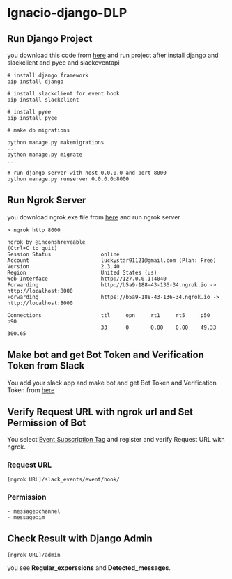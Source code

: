# Ignacio-django-DLP

## Run Django Project

you download this code from [here](https://github.com/luckystar91121/Ignacio-django-DLP.git) and run project after install django and slackclient and pyee and slackeventapi
```git bash
# install django framework
pip install django

# install slackclient for event hook
pip install slackclient

# install pyee 
pip install pyee

# make db migrations

python manage.py makemigrations
...
python manage.py migrate
...

# run django server with host 0.0.0.0 and port 8000
python manage.py runserver 0.0.0.0:8000
```

## Run Ngrok Server

you download ngrok.exe file from [here](https://ngrok.com/download) and run ngrok server

```git bash
> ngrok http 8000

ngrok by @inconshreveable                                                        (Ctrl+C to quit)
Session Status                online
Account                       luckystar91121@gmail.com (Plan: Free)
Version                       2.3.40
Region                        United States (us)
Web Interface                 http://127.0.0.1:4040
Forwarding                    http://b5a9-188-43-136-34.ngrok.io -> http://localhost:8000        
Forwarding                    https://b5a9-188-43-136-34.ngrok.io -> http://localhost:8000       

Connections                   ttl     opn     rt1     rt5     p50     p90     
                              33      0       0.00    0.00    49.33   300.65

```

## Make bot and get Bot Token and Verification Token from Slack

You add your slack app and make bot and get Bot Token and Verification Token from [here](https://api.slack.com/apps)

## Verify Request URL with ngrok url and Set Permission of Bot 

You select [Event Subscription Tag](https://api.slack.com/apps) and register and verify Request URL with ngrok.

### Request URL
```
[ngrok URL]/slack_events/event/hook/
```

### Permission
```
- message:channel
- message:im
```

## Check Result with Django Admin

```
[ngrok URL]/admin
```

you see __Regular_experssions__ and __Detected_messages__.

